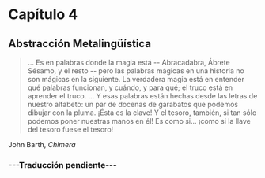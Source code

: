 # Capítulo 4

## Abstracción Metalingüística

>... Es en palabras donde la magia está -- Abracadabra, Ábrete Sésamo, y el resto -- pero las palabras mágicas en una historia no son mágicas en la siguiente. La verdadera magia está en entender qué palabras funcionan, y cuándo, y para qué; el truco está en aprender el truco.
... Y esas palabras están hechas desde las letras de nuestro alfabeto: un par de docenas de garabatos que podemos dibujar con la pluma. ¡Ésta es la clave! Y el tesoro, también, si tan sólo podemos poner nuestras manos en él! Es como si... ¡como si la llave del tesoro fuese el tesoro!

John Barth, *Chimera*

### ---Traducción pendiente---